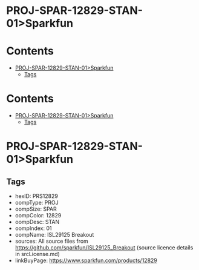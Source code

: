 
PROJ-SPAR-12829-STAN-01>Sparkfun
================================

Contents
========

* [PROJ-SPAR-12829-STAN-01>Sparkfun](#proj-spar-12829-stan-01sparkfun)
	* [Tags](#tags)

Contents
========

* [PROJ-SPAR-12829-STAN-01>Sparkfun](#proj-spar-12829-stan-01sparkfun)
	* [Tags](#tags)

# PROJ-SPAR-12829-STAN-01>Sparkfun

## Tags

- hexID: PRS12829
- oompType: PROJ
- oompSize: SPAR
- oompColor: 12829
- oompDesc: STAN
- oompIndex: 01
- oompName: ISL29125 Breakout
- sources: All source files from https://github.com/sparkfun/ISL29125_Breakout (source licence details in srcLicense.md)
- linkBuyPage: https://www.sparkfun.com/products/12829
